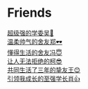 # Friends

[超级强的学委吴🎈](https://skywt.cn/)\
[温柔帅气的舍友郑🕶️](http://cuefe.com/)\
[懂得生活的舍友冯😇](https://kawatsuki.com/)\
[让人无法拒绝的柯😎](https://www.krystalray.blog/)\
[共同生活了三年的挚友王😊](https://huigg296.github.io/)\
[引领我成长的至强学长肖👍](https://kiprey.github.io/)
